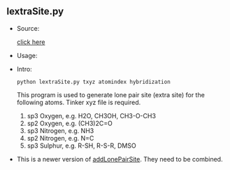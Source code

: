 ## lextraSite.py

* Source:

	[click here](https://github.com/leucinw/ComputTools/tree/master/src/lextraSite.py)

* Usage:

* Intro:

	```shell
	python lextraSite.py txyz atomindex hybridization 
	```
	
	This program is used to generate lone pair site (extra site) for the following atoms. Tinker xyz file is required.

   1. sp3 Oxygen, e.g. H2O, CH3OH, CH3-O-CH3
   1. sp2 Oxygen, e.g. (CH3)2C=O
   1. sp3 Nitrogen, e.g. NH3
   1. sp2 Nitrogen, e.g. N=C
   1. sp3 Sulphur, e.g. R-SH, R-S-R, DMSO

* This is a newer version of [addLonePairSite](./addLonePairSite.md). They need to be combined.

